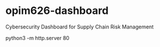 # opim626-dashboard
Cybersecurity Dashboard for Supply Chain Risk Management

python3 -m http.server 80